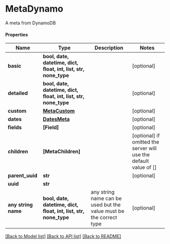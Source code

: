 # MetaDynamo

A meta from DynamoDB

#### Properties
Name | Type | Description | Notes
------------ | ------------- | ------------- | -------------
**basic** | **bool, date, datetime, dict, float, int, list, str, none_type** |  | [optional] 
**detailed** | **bool, date, datetime, dict, float, int, list, str, none_type** |  | [optional] 
**custom** | [**MetaCustom**](MetaCustom.md) |  | [optional] 
**dates** | [**DatesMeta**](DatesMeta.md) |  | [optional] 
**fields** | **[Field]** |  | [optional] 
**children** | **[MetaChildren]** |  | [optional]  if omitted the server will use the default value of []
**parent_uuid** | **str** |  | [optional] 
**uuid** | **str** |  | 
**any string name** | **bool, date, datetime, dict, float, int, list, str, none_type** | any string name can be used but the value must be the correct type | [optional]

[[Back to Model list]](../README.md#documentation-for-models) [[Back to API list]](../README.md#documentation-for-api-endpoints) [[Back to README]](../README.md)

